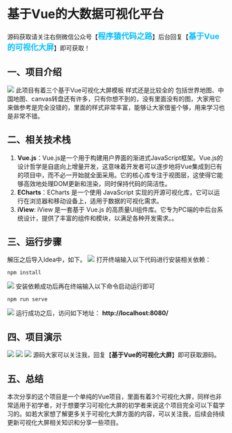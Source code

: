 # 基于Vue的大数据可视化平台

源码获取请关注右侧微信公众号【<span style="font-weight: bold;text-align:left;font-size: 18px;color:#00bfff">程序猿代码之路</span>】后台回复【<span style="font-weight: bold;text-align:left;font-size: 18px;color:#00bfff">基于Vue的可视化大屏</span>】即可获取！

## 一、项目介绍
![](https://cdn.nlark.com/yuque/0/2024/webp/12522758/1713004294564-73f75d44-2fc6-42de-bda7-b820aa4bf1ac.webp#averageHue=%230c1155&clientId=uf9da0f71-a290-4&from=paste&id=dcgFv&originHeight=608&originWidth=1080&originalType=url&ratio=1.25&rotation=0&showTitle=false&status=done&style=none&taskId=ue88eb8b3-292e-4255-8b35-0b3a7c0960c&title=)
此项目有着三个基于Vue可视化大屏模板 样式还是比较全的 包括世界地图、中国地图、canvas转盘还有许多，只有你想不到的，没有里面没有的图，大家用它来做参考是完全没错的，里面的样式非常丰富，能够让大家借鉴个够，用来学习也是非常不错。
## **二、相关技术栈**
1. **Vue.js**：Vue.js是一个用于构建用户界面的渐进式JavaScript框架。Vue.js的设计哲学是自底向上增量开发，这意味着开发者可以逐步地将Vue集成到已有的项目中，而不必一开始就全面采用。它的核心库专注于视图层，这使得它能够高效地处理DOM更新和渲染，同时保持代码的简洁性。
2. **ECharts**：ECharts 是一个使用 JavaScript 实现的开源可视化库，它可以运行在浏览器和移动设备上，适用于数据的可视化需求。
3. **iView**: iView 是一套基于 Vue.js 的高质量UI组件库。它专为PC端的中后台系统设计，提供了丰富的组件和模块，以满足各种开发需求。。
## **三、运行步骤**
解压之后导入Idea中，如下。
![](https://cdn.nlark.com/yuque/0/2024/webp/12522758/1713004294690-f940c2e5-1c70-462f-9c78-50913c9f986e.webp#averageHue=%23d4d7dd&clientId=uf9da0f71-a290-4&from=paste&id=u6b6f1197&originHeight=548&originWidth=1080&originalType=url&ratio=1.25&rotation=0&showTitle=false&status=done&style=none&taskId=u76cfc0fc-4127-4181-ae48-7b63088ce89&title=)
打开终端输入以下代码进行安装相关依赖：
```
npm install
```
![](https://cdn.nlark.com/yuque/0/2024/webp/12522758/1713004294559-ef378add-43b7-4dae-bff7-bb6cb2824631.webp#averageHue=%23dfe4e2&clientId=uf9da0f71-a290-4&from=paste&id=u860e5e4e&originHeight=568&originWidth=1080&originalType=url&ratio=1.25&rotation=0&showTitle=false&status=done&style=none&taskId=u96ada4a3-5357-4484-a68f-0b31acc9a63&title=)
安装依赖成功后再在终端输入以下命令启动运行即可
```
npm run serve
```
![](https://cdn.nlark.com/yuque/0/2024/webp/12522758/1713004294580-b1d6af3f-d804-4a52-a404-afbcd0b503bb.webp#averageHue=%23d8e9d9&clientId=uf9da0f71-a290-4&from=paste&id=u71d8ada8&originHeight=566&originWidth=1080&originalType=url&ratio=1.25&rotation=0&showTitle=false&status=done&style=none&taskId=u4dd4bd1b-8aed-4b27-ac2e-0f7c4a919d9&title=)
运行成功之后，访问如下地址：
**http://localhost:8080/**
## **四、项目演示**
![](https://cdn.nlark.com/yuque/0/2024/webp/12522758/1713004294564-73f75d44-2fc6-42de-bda7-b820aa4bf1ac.webp#averageHue=%230c1155&clientId=uf9da0f71-a290-4&from=paste&id=u25564bfb&originHeight=608&originWidth=1080&originalType=url&ratio=1.25&rotation=0&showTitle=false&status=done&style=none&taskId=ue88eb8b3-292e-4255-8b35-0b3a7c0960c&title=)
![](https://cdn.nlark.com/yuque/0/2024/webp/12522758/1713004294631-e35857a7-3c47-474e-a5f3-d9a44adce139.webp#averageHue=%23101856&clientId=uf9da0f71-a290-4&from=paste&id=u9713d9f0&originHeight=608&originWidth=1080&originalType=url&ratio=1.25&rotation=0&showTitle=false&status=done&style=none&taskId=u19b7a445-de3d-4301-9679-5b287f5305d&title=)
![](https://cdn.nlark.com/yuque/0/2024/webp/12522758/1713004294957-b03b37d4-d729-4fc1-84ea-d9bc90fd972d.webp#averageHue=%23151b61&clientId=uf9da0f71-a290-4&from=paste&id=u9ec1b803&originHeight=608&originWidth=1080&originalType=url&ratio=1.25&rotation=0&showTitle=false&status=done&style=none&taskId=u4d9d2104-94c9-4769-b65d-6f2ae839235&title=)
源码大家可以关注我，回复【**基于Vue的可视化大屏**】即可获取源码。
## **五、总结**
本次分享的这个项目是一个单纯的Vue项目，里面有着3个可视化大屏，同样也非常适用于初学者，对于想要学习可视化大屏的初学者来说这个项目完全可以下载学习的。如若大家想了解更多关于可视化大屏方面的内容，可以关注我，后续会持续更新可视化大屏相关知识和分享一些项目。

